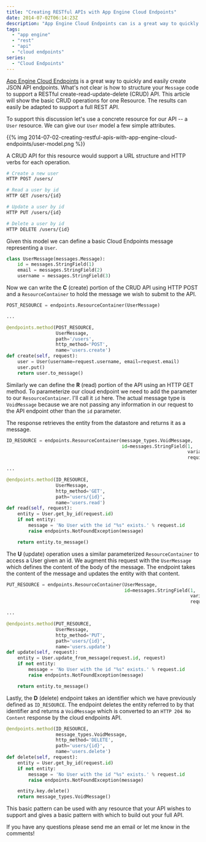 ```yaml
---
title: "Creating RESTful APIs with App Engine Cloud Endpoints"
date: 2014-07-02T06:14:23Z
description: "App Engine Cloud Endpoints can is a great way to quickly and easily create JSON API endpoints. What's not clear is how to structure your Message code to support a RESTful create-read-update-delete (CRUD) API. This article will show the basic CRUD operations for one Resource. The results can easily be adapted to support a full REST API."
tags: 
  - "app engine"
  - "rest"
  - "api"
  - "cloud endpoints"
series:
  - "Cloud Endpoints"
---
```


[App Engine Cloud
Endpoints](https://developers.google.com/appengine/docs/python/endpoints/) is a
great way to quickly and easily create JSON API endpoints. What's not clear is
how to structure your `Message` code to support a RESTful
create-read-update-delete (CRUD) API. This article will show the basic CRUD
operations for one Resource. The results can easily be adapted to support a full
REST API.

To support this discussion let's use a concrete resource for our API -- a `User`
resource. We can give our `User` model a few simple attributes.

{{% img 2014-07-02-creating-restful-apis-with-app-engine-cloud-endpoints/user-model.png %}}

A CRUD API for this resource would support a URL structure and HTTP verbs
for each operation.

```bash
# Create a new user
HTTP POST /users/

# Read a user by id
HTTP GET /users/{id}

# Update a user by id
HTTP PUT /users/{id}

# Delete a user by id
HTTP DELETE /users/{id}
```

Given this model we can define a basic Cloud Endpoints message representing a `User`.

```python
class UserMessage(messages.Message):
    id = messages.StringField(1)
    email = messages.StringField(2)
    username = messages.StringField(3)
```

Now we can write the **C** (create) portion of the CRUD API using HTTP POST
and a `ResourceContainer` to hold the message we wish to submit to the API.

```python
POST_RESOURCE = endpoints.ResourceContainer(UserMessage)

...

@endpoints.method(POST_RESOURCE,
                  UserMessage,
                  path='/users',
                  http_method='POST',
                  name='users.create')
def create(self, request):
    user = User(username=request.username, email=request.email)
    user.put()
    return user.to_message()
```

Similarly we can define the **R** (read) portion of the API using an HTTP GET
method. To parameterize our cloud endpoint we need to add the parameter to our
`ResourceContainer`. I'll call it `id` here. The actual message type is
`VoidMessage` because we are not passing any information in our request to the
API endpoint other than the `id` parameter.

The response retrieves the entity from the datastore and returns it as a
message.

```python
ID_RESOURCE = endpoints.ResourceContainer(message_types.VoidMessage,
                                          id=messages.StringField(1,
                                                                  variant=messages.Variant.STRING,
                                                                  required=True))

...

@endpoints.method(ID_RESOURCE,
                  UserMessage,
                  http_method='GET',
                  path='users/{id}',
                  name='users.read')
def read(self, request):
    entity = User.get_by_id(request.id)
    if not entity:
        message = 'No User with the id "%s" exists.' % request.id
        raise endpoints.NotFoundException(message)

    return entity.to_message()
```

The **U** (update) operation uses a similar parameterized `ResourceContainer` to
access a User given an id. We augment this request with the `UserMessage` which
defines the content of the body of the message. The endpoint takes the content
of the message and updates the entity with that content.

```python
PUT_RESOURCE = endpoints.ResourceContainer(UserMessage,
                                           id=messages.StringField(1,
                                                                   variant=messages.Variant.STRING,
                                                                   required=True))

...

@endpoints.method(PUT_RESOURCE,
                  UserMessage,
                  http_method='PUT',
                  path='users/{id}',
                  name='users.update')
def update(self, request):
    entity = User.update_from_message(request.id, request)
    if not entity:
        message = 'No User with the id "%s" exists.' % request.id
        raise endpoints.NotFoundException(message)

    return entity.to_message()
```

Lastly, the **D** (delete) endpoint takes an identifier which we have previously
defined as `ID_RESOURCE`. The endpoint deletes the entity referred to by that
identifier and returns a `VoidMessage` which is converted to an `HTTP 204 No
Content` response by the cloud endpoints API.

```python
@endpoints.method(ID_RESOURCE,
                  message_types.VoidMessage,
                  http_method='DELETE',
                  path='users/{id}',
                  name='users.delete')
def delete(self, request):
    entity = User.get_by_id(request.id)
    if not entity:
        message = 'No User with the id "%s" exists.' % request.id
        raise endpoints.NotFoundException(message)

    entity.key.delete()
    return message_types.VoidMessage()
```

This basic pattern can be used with any resource that your API wishes to
support and gives a basic pattern with which to build out your full API.

If you have any questions please send me an email or let me know in the
comments!
